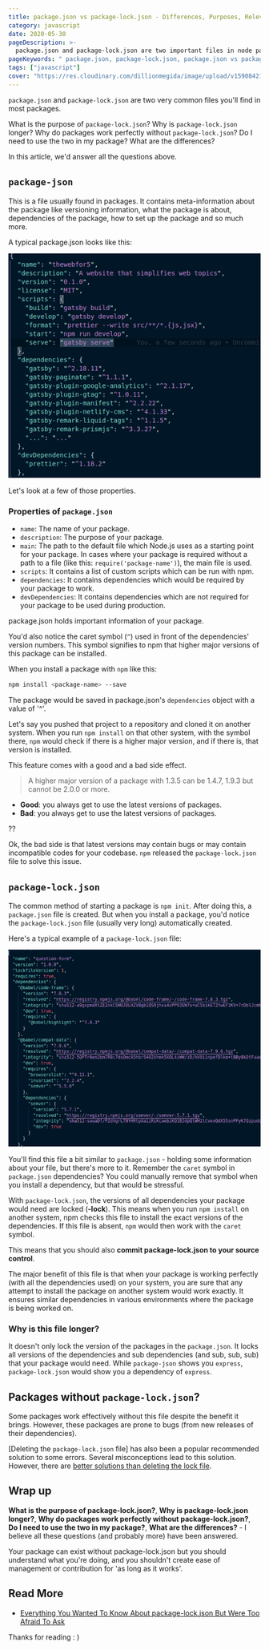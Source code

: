 ```yaml
---
title: package.json vs package-lock.json - Differences, Purposes, Relevance
category: javascript
date: 2020-05-30
pageDescription: >-
  package.json and package-lock.json are two important files in node packages, but package-lock.json is often git-ignored. Let's look at how these files work together
pageKeywords: " package.json, package-lock.json, package.json vs package-lock.json, npm, node"
tags: ["javascript"]
cover: "https://res.cloudinary.com/dillionmegida/image/upload/v1590842144/images/thewebfor5/package-lock_package-lock.json_kjjnho.png"
---
```


`package.json` and `package-lock.json` are two very common files you'll find in most packages.

What is the purpose of `package-lock.json`? Why is `package-lock.json` longer? Why do packages work perfectly without `package-lock.json`? Do I need to use the two in my package? What are the differences?

In this article, we'd answer all the questions above.

## `package-json`

This is a file usually found in packages. It contains meta-information about the package like versioning information, what the package is about, dependencies of the package, how to set up the package and so much more.

A typical package.json looks like this:

![package.json file example](./package-json.png)

Let's look at a few of those properties.

### Properties of `package.json`

- `name`: The name of your package.
- `description`: The purpose of your package.
- `main`: The path to the default file which Node.js uses as a starting point for your package. In cases where your package is required without a path to a file (like this: `require('package-name')`), the main file is used.
- `scripts`: It contains a list of custom scripts which can be run with npm.
- `dependencies`: It contains dependencies which would be required by your package to work.
- `devDependencies`: It contains dependencies which are not required for your package to be used during production.

package.json holds important information of your package.

You'd also notice the caret symbol (`^`) used in front of the dependencies' version numbers. This symbol signifies to npm that higher major versions of this package can be installed.

When you install a package with `npm` like this:

```bash
npm install <package-name> --save
```

The package would be saved in package.json's `dependencies` object with a value of '^<the-current-version>'.

Let's say you pushed that project to a repository and cloned it on another system. When you run `npm install` on that other system, with the symbol there, `npm` would check if there is a higher major version, and if there is, that version is installed.

This feature comes with a good and a bad side effect.

> A higher major version of a package with 1.3.5 can be 1.4.7, 1.9.3 but cannot be 2.0.0 or more.

- **Good**: you always get to use the latest versions of packages.
- **Bad**: you always get to use the latest versions of packages.

??

Ok, the bad side is that latest versions may contain bugs or may contain incompatible codes for your codebase. `npm` released the `package-lock.json` file to solve this issue.

## `package-lock.json`

The common method of starting a package is `npm init`. After doing this, a `package.json` file is created. But when you install a package, you'd notice the `package-lock.json` file (usually very long) automatically created.

Here's a typical example of a `package-lock.json` file:

![package-lock.json file example](./package-lock-json.png)

You'll find this file a bit similar to `package.json` - holding some information about your file, but there's more to it. Remember the `caret` symbol in `package.json` dependencies? You could manually remove that symbol when you install a dependency, but that would be stressful.

With `package-lock.json`, the versions of all dependencies your package would need are locked (**-lock**). This means when you run `npm install` on another system, npm checks this file to install the exact versions of the dependencies. If this file is absent, `npm` would then work with the `caret` symbol.

This means that you should also **commit package-lock.json to your source control**.

The major benefit of this file is that when your package is working perfectly (with all the dependencies used) on your system, you are sure that any attempt to install the package on another system would work exactly. It ensures similar dependencies in various environments where the package is being worked on.

### Why is this file longer?

It doesn't only lock the version of the packages in the `package.json`. It locks all versions of the dependencies and sub dependencies (and sub, sub, sub) that your package would need. While `package-json` shows you `express`, `package-lock.json` would show you a dependency of `express`.

## Packages without `package-lock.json`?

Some packages work effectively without this file despite the benefit it brings. However, these packages are prone to bugs (from new releases of their dependencies).

[Deleting the `package-lock.json` file] has also been a popular recommended solution to some errors. Several misconceptions lead to this solution. However, there are [better solutions than deleting the lock file](https://stackoverflow.com/questions/54124033/deleting-package-lock-json-to-resolve-conflicts-quickly).

## Wrap up

**What is the purpose of package-lock.json?**, **Why is package-lock.json longer?**, **Why do packages work perfectly without package-lock.json?**, **Do I need to use the two in my package?**, **What are the differences?** - I believe all these questions (and probably more) have been answered.

Your package can exist without package-lock.json but you should understand what you're doing, and you shouldn't create ease of management or contribution for 'as long as it works'.

## Read More

- [Everything You Wanted To Know About package-lock.json But Were Too Afraid To Ask](https://medium.com/coinmonks/everything-you-wanted-to-know-about-package-lock-json-b81911aa8ab8)

Thanks for reading : )

